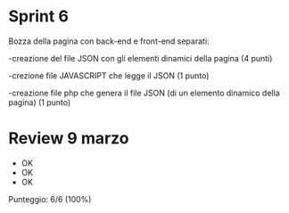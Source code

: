 # Sprint 6

Bozza della pagina con back-end e front-end separati:

-creazione del file JSON con gli elementi dinamici della pagina (4 punti)

-crezione file  JAVASCRIPT che legge il JSON  (1 punto)

-creazione file php che genera il file JSON (di un elemento dinamico della pagina) (1 punto)


# Review 9 marzo
- OK
- OK
- OK

Punteggio: 6/6 (100%)
